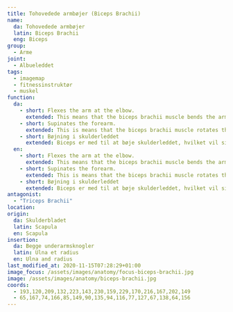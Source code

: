```yaml
---
title: Tohovedede armbøjer (Biceps Brachii)
name:
  da: Tohovedede armbøjer
  latin: Biceps Brachii
  eng: Biceps
group:
  - Arme
joint:
  - Albueleddet
tags:
  - imagemap
  - fitnessinstruktør
  - muskel
function:
  da:
    - short: Flexes the arm at the elbow.
      extended: This means that the biceps brachii muscle bends the arm at the elbow joint such that there is a decrease in the angle between the forearm and the upper arm.
    - short: Supinates the forearm.
      extended: This is means that the biceps brachii muscle rotates the forearm outward (i.e. if your arms are hanging by your sides it is the action of turning your palms forward, or if you forearms are held horizontally it is the action of turning your palms upward).
    - short: Bøjning i skulderleddet
      extended: Biceps er med til at bøje skulderleddet, hvilket vil sige at føre overarmen fremad.
  en:
    - short: Flexes the arm at the elbow.
      extended: This means that the biceps brachii muscle bends the arm at the elbow joint such that there is a decrease in the angle between the forearm and the upper arm.
    - short: Supinates the forearm.
      extended: This is means that the biceps brachii muscle rotates the forearm outward (i.e. if your arms are hanging by your sides it is the action of turning your palms forward, or if you forearms are held horizontally it is the action of turning your palms upward).
    - short: Bøjning i skulderleddet
      extended: Biceps er med til at bøje skulderleddet, hvilket vil sige at føre overarmen fremad.
antagonist:
  - "Triceps Brachii"
location:
origin:
  da: Skulderbladet
  latin: Scapula
  en: Scapula
insertion:
  da: Begge underarmsknogler
  latin: Ulna et radius
  en: Ulna and radius
last_modified_at: 2020-11-15T07:28:29+01:00
image_focus: /assets/images/anatomy/focus-biceps-brachii.jpg
image: /assets/images/anatomy/biceps-brachii.jpg
coords:
  - 193,120,209,132,223,143,230,159,229,170,216,167,202,149
  - 65,167,74,166,85,149,90,135,94,116,77,127,67,138,64,156
---
```


